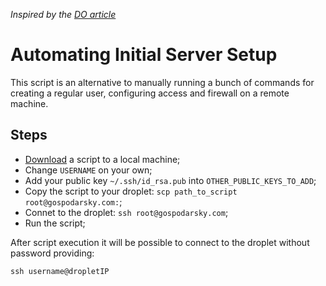 _Inspired by the [DO article](https://www.digitalocean.com/community/tutorials/automating-initial-server-setup-with-ubuntu-18-04)_

# Automating Initial Server Setup

This script is an alternative to manually running a bunch of commands for creating a regular user, configuring access and firewall on a remote machine.

## Steps

- [Download](https://github.com/do-community/automated-setups/blob/master/Ubuntu-18.04/initial_server_setup.sh) a script to a local machine;
- Change `USERNAME` on your own;
- Add your public key `~/.ssh/id_rsa.pub` into `OTHER_PUBLIC_KEYS_TO_ADD`;
- Copy the script to your droplet: `scp path_to_script root@gospodarsky.com:`;
- Connet to the droplet: `ssh root@gospodarsky.com`;
- Run the script;

After script execution it will be possible to connect to the droplet without password providing:  

    ssh username@dropletIP